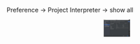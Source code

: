 Preference -> Project Interpreter -> show all
<p align="center">
<img width="60" height="40" src="https://github.com/Treers/spark-learn/blob/master/etc/1.jpg" />
</p>
